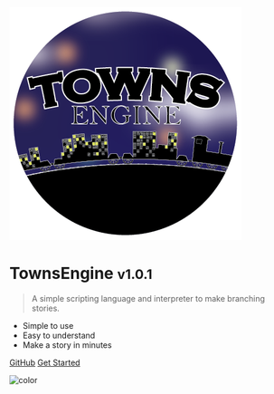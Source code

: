 ![logo](_media/icon.png)
# TownsEngine <small>v1.0.1</small>

> A simple scripting language and interpreter to make branching stories.

- Simple to use
- Easy to understand
- Make a story in minutes

[GitHub](https://github.com/omarr321/TownsEngine)
[Get Started](#townsengine)

![color](#e19065)